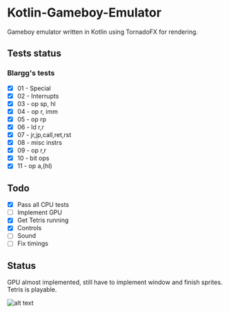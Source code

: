 # Kotlin-Gameboy-Emulator

Gameboy emulator written in Kotlin using TornadoFX for rendering. 

## Tests status
### Blargg's tests
- [x] 01 - Special
- [x] 02 - Interrupts
- [x] 03 - op sp, hl
- [x] 04 - op r, imm
- [x] 05 - op rp
- [x] 06 - ld r,r
- [x] 07 - jr,jp,call,ret,rst
- [x] 08 - misc instrs
- [x] 09 - op r,r
- [x] 10 - bit ops
- [x] 11 - op a,(hl)

## Todo
- [x] Pass all CPU tests
- [ ] Implement GPU
- [x] Get Tetris running
- [x] Controls
- [ ] Sound
- [ ] Fix timings

## Status
GPU almost implemented, still have to implement window and finish sprites. Tetris is playable.

![alt text](https://media.giphy.com/media/51WvJVuSGZAu9jbbLM/giphy.gif)
